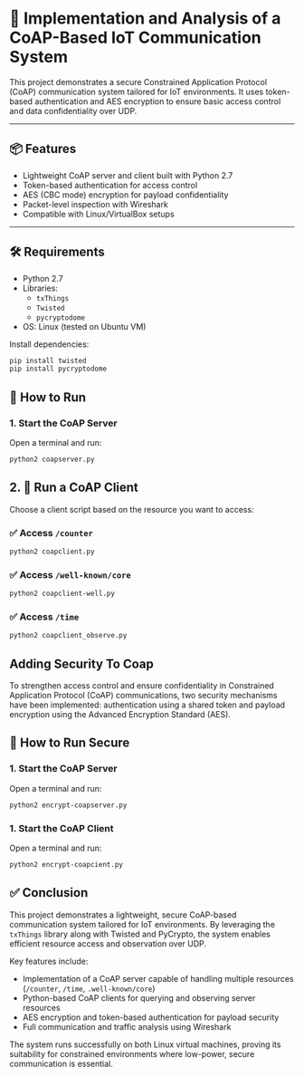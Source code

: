 # 🔐 Implementation and Analysis of a CoAP-Based IoT Communication System

This project demonstrates a secure Constrained Application Protocol (CoAP) communication system tailored for IoT environments. It uses token-based authentication and AES encryption to ensure basic access control and data confidentiality over UDP.

---

## 📦 Features

- Lightweight CoAP server and client built with Python 2.7
- Token-based authentication for access control
- AES (CBC mode) encryption for payload confidentiality
- Packet-level inspection with Wireshark
- Compatible with Linux/VirtualBox setups

---

## 🛠 Requirements

- Python 2.7
- Libraries:
  - `txThings`
  - `Twisted`
  - `pycryptodome`
- OS: Linux (tested on Ubuntu VM)

Install dependencies:

```bash
pip install twisted
pip install pycryptodome
```
## 🚀 How to Run 

### 1. Start the CoAP Server

Open a terminal and run:

```bash
python2 coapserver.py
```

## 2. 📡 Run a CoAP Client

Choose a client script based on the resource you want to access:

### ✅ Access `/counter`
```bash
python2 coapclient.py
```

### ✅ Access `/well-known/core`
```bash
python2 coapclient-well.py
```

### ✅ Access `/time`
```bash
python2 coapclient_observe.py
```

## Adding Security To Coap
To strengthen access control and ensure confidentiality in Constrained Application Protocol
(CoAP) communications, two security mechanisms have been implemented: authentication
using a shared token and payload encryption using the Advanced Encryption Standard (AES).

## 🚀 How to Run Secure 



### 1. Start the CoAP Server

Open a terminal and run:

```bash
python2 encrypt-coapserver.py
```

### 1. Start the CoAP Client

Open a terminal and run:

```bash
python2 encrypt-coapcient.py
```

## ✅ Conclusion

This project demonstrates a lightweight, secure CoAP-based communication system tailored for IoT environments. By leveraging the `txThings` library along with Twisted and PyCrypto, the system enables efficient resource access and observation over UDP.

Key features include:
- Implementation of a CoAP server capable of handling multiple resources (`/counter`, `/time`, `.well-known/core`)
- Python-based CoAP clients for querying and observing server resources
- AES encryption and token-based authentication for payload security
- Full communication and traffic analysis using Wireshark

The system runs successfully on both Linux virtual machines, proving its suitability for constrained environments where low-power, secure communication is essential.



